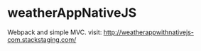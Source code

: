 # weatherAppNativeJS

Webpack and simple MVC.
visit: http://weatherappwithnativejs-com.stackstaging.com/ 
